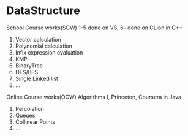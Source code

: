 # DataStructure
School Course works(SCW)
1-5 done on VS, 6- done on CLion
in C++
1. Vector calculation
2. Polynomial calculation
3. Infix expression evaluation
4. KMP
5. BinaryTree
6. DFS/BFS
7. Single Linked list
8. ...

Online Course works(OCW)
Algorithms I, Princeton, Coursera
in Java
1. Percolation
2. Queues
3. Collinear Points
4. ...
